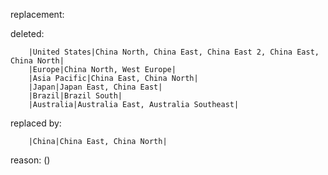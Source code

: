 replacement:

deleted:

		|United States|China North, China East, China East 2, China East, China North|
		|Europe|China North, West Europe|
		|Asia Pacific|China East, China North|
		|Japan|Japan East, China East|
		|Brazil|Brazil South|
		|Australia|Australia East, Australia Southeast|

replaced by:

		|China|China East, China North|

reason: ()

